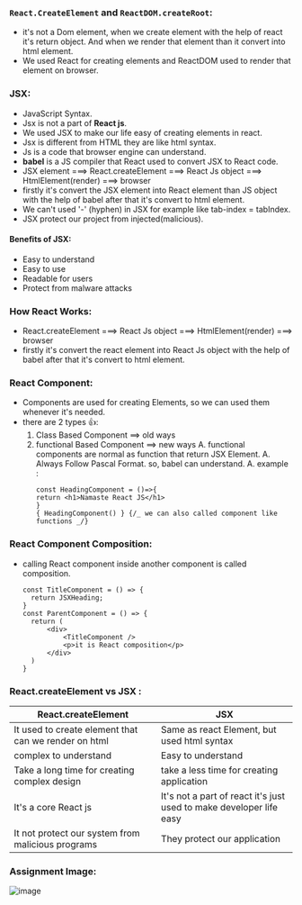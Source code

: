 ### `React.CreateElement` and `ReactDOM.createRoot`:

- it's not a Dom element, when we create element with the help of react it's return object. And when we render that element than it convert into html element.
- We used React for creating elements and ReactDOM used to render that element on browser.

### JSX:

- JavaScript Syntax.
- Jsx is not a part of **React js**.
- We used JSX to make our life easy of creating elements in react.
- Jsx is different from HTML they are like html syntax.
- Js is a code that browser engine can understand.
- **babel** is a JS compiler that React used to convert JSX to React code.
- JSX element ===> React.createElement ===> React Js object ===> HtmlElement(render) ===> browser
- firstly it's convert the JSX element into React element than JS object with the help of babel after that it's convert to html element.
- We can't used '-' (hyphen) in JSX for example like tab-index = tabIndex.
- JSX protect our project from injected(malicious).

#### Benefits of JSX:

- Easy to understand
- Easy to use
- Readable for users
- Protect from malware attacks

### How React Works:

- React.createElement ===> React Js object ===> HtmlElement(render) ===> browser
- firstly it's convert the react element into React Js object with the help of babel after that it's convert to html element.

### React Component:

- Components are used for creating Elements, so we can used them whenever it's needed.
- there are 2 types 👍:
  1. Class Based Component ==> old ways
  1. functional Based Component ==> new ways
     A. functional components are normal as function that return JSX Element.
     A. Always Follow Pascal Format. so, babel can understand.
     A. example :
     ```
     const HeadingComponent = ()=>{
     return <h1>Namaste React JS</h1>
     }
     { HeadingComponent() } {/_ we can also called component like functions _/}
     ```

### React Component Composition:

- calling React component inside another component is called composition.
  ```
  const TitleComponent = () => {
    return JSXHeading;
  }
  const ParentComponent = () => {
    return (
        <div>
            <TitleComponent />
            <p>it is React composition</p>
        </div>
    )
  }
  ```

### React.createElement vs JSX :

| React.createElement                                  | JSX                                                                 |
| ---------------------------------------------------- | ------------------------------------------------------------------- |
| It used to create element that can we render on html | Same as react Element, but used html syntax                         |
| complex to understand                                | Easy to understand                                                  |
| Take a long time for creating complex design         | take a less time for creating application                           |
| It's a core React js                                 | It's not a part of react it's just used to make developer life easy |
| It not protect our system from malicious programs    | They protect our application                                        |


### Assignment Image:
![image](blob:https://web.whatsapp.com/a3593092-df49-4d74-af3b-47fc98f739b2)
